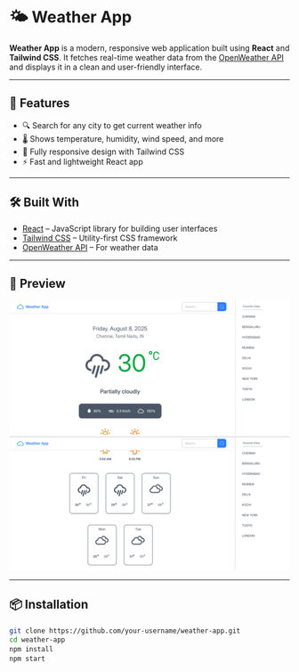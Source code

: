 # 🌤️ Weather App

**Weather App** is a modern, responsive web application built using **React** and **Tailwind CSS**. It fetches real-time weather data from the [OpenWeather API](https://openweathermap.org/api) and displays it in a clean and user-friendly interface.

---

## 🚀 Features

- 🔍 Search for any city to get current weather info
- 🌡️ Shows temperature, humidity, wind speed, and more
- 📱 Fully responsive design with Tailwind CSS
- ⚡ Fast and lightweight React app

---

## 🛠️ Built With

- [React](https://reactjs.org/) – JavaScript library for building user interfaces
- [Tailwind CSS](https://tailwindcss.com/) – Utility-first CSS framework
- [OpenWeather API](https://openweathermap.org/api) – For weather data

---


## 📸 Preview

  ![screenshot-01](src/assets/screenshot/screenshot01.png)
  ![screenshot-02](src/assets/screenshot/screenshot02.png)

---

## 📦 Installation

```bash
git clone https://github.com/your-username/weather-app.git
cd weather-app
npm install
npm start